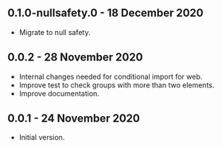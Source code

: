 ## 0.1.0-nullsafety.0 - 18 December 2020

- Migrate to null safety.

## 0.0.2 - 28 November 2020

- Internal changes needed for conditional import for web.
- Improve test to check groups with more than two elements.
- Improve documentation.

## 0.0.1 - 24 November 2020

- Initial version.
